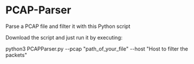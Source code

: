 # PCAP-Parser
Parse a PCAP file and filter it with this Python script


Download the script and just run it by executing:

python3 PCAPParser.py --pcap "path_of_your_file" --host "Host to filter the packets"
